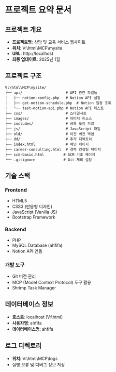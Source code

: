 # 프로젝트 요약 문서

## 프로젝트 개요
- **프로젝트명**: 상담 및 교육 서비스 웹사이트
- **위치**: V:\html\MCP\mysite
- **URL**: http://localhost
- **최종 업데이트**: 2025년 1월

## 프로젝트 구조

```
V:\html\MCP\mysite/
├── api/                    # API 관련 파일들
│   ├── notion-config.php   # Notion API 설정
│   ├── get-notion-schedule.php  # Notion 일정 조회
│   └── test-notion-api.php # Notion API 테스트
├── css/                    # 스타일시트
├── images/                 # 이미지 리소스
├── includes/               # 공통 포함 파일
├── js/                     # JavaScript 파일
├── old/                    # 이전 버전 백업
├── dd/                     # 추가 디렉토리
├── index.html              # 메인 페이지
├── career-consulting.html  # 경력 컨설팅 페이지
├── scm-basic.html         # SCM 기초 페이지
└── .gitignore             # Git 제외 설정
```

## 기술 스택

### Frontend
- HTML5
- CSS3 (반응형 디자인)
- JavaScript (Vanilla JS)
- Bootstrap Framework

### Backend
- PHP
- MySQL Database (ahfifa)
- Notion API 연동

### 개발 도구
- Git 버전 관리
- MCP (Model Context Protocol) 도구 활용
- Shrimp Task Manager

## 데이터베이스 정보
- **호스트**: localhost (V:\\html)
- **사용자명**: ahfifa
- **데이터베이스명**: ahfifa

## 로그 디렉토리
- **위치**: V:\html\MCP\logs
- 실행 오류 및 디버그 정보 저장